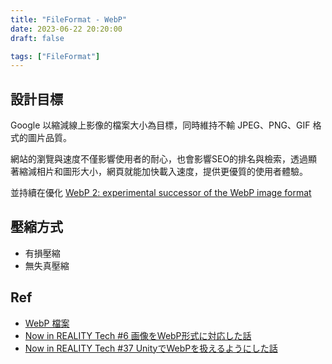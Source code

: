 ```yaml
---
title: "FileFormat - WebP"
date: 2023-06-22 20:20:00
draft: false

tags: ["FileFormat"]
---
```


## 設計目標
Google 以縮減線上影像的檔案大小為目標，同時維持不輸 JPEG、PNG、GIF 格式的圖片品質。

網站的瀏覽與速度不僅影響使用者的耐心，也會影響SEO的排名與檢索，透過顯著縮減相片和圖形大小，網頁就能加快載入速度，提供更優質的使用者體驗。

並持續在優化 
[WebP 2: experimental successor of the WebP image format](https://chromium.googlesource.com/codecs/libwebp2/)

## 壓縮方式
- 有損壓縮
- 無失真壓縮

## Ref
- [WebP 檔案](https://www.adobe.com/tw/creativecloud/file-types/image/raster/webp-file.html)
- [Now in REALITY Tech #6 画像をWebP形式に対応した話](https://note.com/reality_eng/n/nc49229b19a7a)
- [Now in REALITY Tech #37 UnityでWebPを扱えるようにした話](https://note.com/reality_eng/n/nad3e6b4a84c6)

